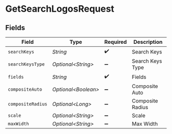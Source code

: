 # GetSearchLogosRequest


## Fields

| Field                | Type                 | Required             | Description          |
| -------------------- | -------------------- | -------------------- | -------------------- |
| `searchKeys`         | *String*             | :heavy_check_mark:   | Search Keys          |
| `searchKeysType`     | *Optional\<String>*  | :heavy_minus_sign:   | Search Keys Type     |
| `fields`             | *String*             | :heavy_check_mark:   | Fields               |
| `compositeAuto`      | *Optional\<Boolean>* | :heavy_minus_sign:   | Composite Auto       |
| `compositeRadius`    | *Optional\<Long>*    | :heavy_minus_sign:   | Composite Radius     |
| `scale`              | *Optional\<String>*  | :heavy_minus_sign:   | Scale                |
| `maxWidth`           | *Optional\<String>*  | :heavy_minus_sign:   | Max Width            |
